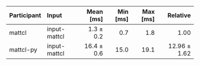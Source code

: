 | Participant | Input | Mean [ms] | Min [ms] | Max [ms] | Relative |
|:---|:---|---:|---:|---:|---:|
| mattcl | input-mattcl | 1.3 ± 0.2 | 0.7 | 1.8 | 1.00 |
| mattcl-py | input-mattcl | 16.4 ± 0.6 | 15.0 | 19.1 | 12.96 ± 1.62 |
